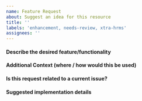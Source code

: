 ```yaml
---
name: Feature Request
about: Suggest an idea for this resource
title: ''
labels: 'enhancement, needs-review, xtra-hrms'
assignees: ''
---
```


#### Describe the desired feature/functionality

#### Additional Context (where / how would this be used)

#### Is this request related to a current issue?

#### Suggested implementation details
